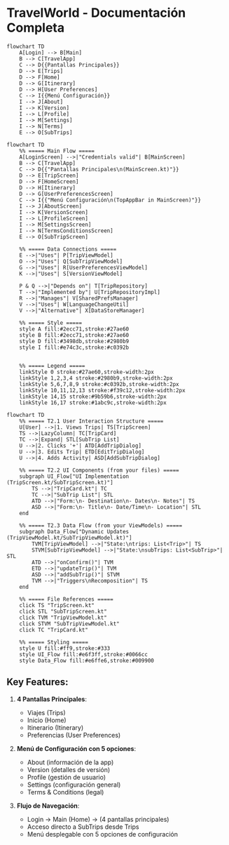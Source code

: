 # TravelWorld - Documentación Completa

```mermaid
flowchart TD
    A[Login] --> B[Main]
    B --> C[TravelApp]
    C --> D{{Pantallas Principales}}
    D --> E[Trips]
    D --> F[Home]
    D --> G[Itinerary]
    D --> H[User Preferences]
    C --> I{{Menú Configuración}}
    I --> J[About]
    I --> K[Version]
    I --> L[Profile]
    I --> M[Settings]
    I --> N[Terms]
    E --> O[SubTrips]
```

```mermaid
flowchart TD
    %% ===== Main Flow =====
    A[LoginScreen] -->|"Credentials valid"| B[MainScreen]
    B --> C[TravelApp]
    C --> D{{"Pantallas Principales\n(MainScreen.kt)"}}
    D --> E[TripScreen]
    D --> F[HomeScreen]
    D --> H[Itinerary]
    D --> G[UserPreferencesScreen]
    C --> I{{"Menú Configuración\n(TopAppBar in MainScreen)"}}
    I --> J[AboutScreen]
    I --> K[VersionScreen]
    I --> L[ProfileScreen]
    I --> M[SettingsScreen]
    I --> N[TermsConditionsScreen]
    E --> O[SubTripScreen]

    %% ===== Data Connections =====
    E -->|"Uses"| P[TripViewModel]
    O -->|"Uses"| Q[SubTripViewModel]
    G -->|"Uses"| R[UserPreferencesViewModel]
    K -->|"Uses"| S[VersionViewModel]
    
    P & Q -->|"Depends on"| T[TripRepository]
    T -->|"Implemented by"| U[TripRepositoryImpl]
    R -->|"Manages"| V[SharedPrefsManager]
    V -->|"Uses"| W[LanguageChangeUtil]
    V -->|"Alternative"| X[DataStoreManager]

    %% ===== Style =====
    style A fill:#2ecc71,stroke:#27ae60
    style B fill:#2ecc71,stroke:#27ae60
    style D fill:#3498db,stroke:#2980b9
    style I fill:#e74c3c,stroke:#c0392b


    %% ===== Legend =====
    linkStyle 0 stroke:#27ae60,stroke-width:2px
    linkStyle 1,2,3,4 stroke:#2980b9,stroke-width:2px
    linkStyle 5,6,7,8,9 stroke:#c0392b,stroke-width:2px
    linkStyle 10,11,12,13 stroke:#f39c12,stroke-width:2px
    linkStyle 14,15 stroke:#9b59b6,stroke-width:2px
    linkStyle 16,17 stroke:#1abc9c,stroke-width:2px
```

```mermaid
flowchart TD
    %% ===== T2.1 User Interaction Structure =====
    U[User] -->|1. Views Trips| TS[TripScreen]
    TS -->|LazyColumn| TC[TripCard]
    TC -->|Expand| STL[SubTrip List]
    U -->|2. Clicks '+'| ATD[AddTripDialog]
    U -->|3. Edits Trip| ETD[EditTripDialog]
    U -->|4. Adds Activity| ASD[AddSubTripDialog]

    %% ===== T2.2 UI Components (from your files) =====
    subgraph UI_Flow["UI Implementation (TripScreen.kt/SubTripScreen.kt)"]
        TS -->|"TripCard.kt"| TC
        TC -->|"SubTrip List"| STL
        ATD -->|"Form:\n- Destination\n- Dates\n- Notes"| TS
        ASD -->|"Form:\n- Title\n- Date/Time\n- Location"| STL
    end

    %% ===== T2.3 Data Flow (from your ViewModels) =====
    subgraph Data_Flow["Dynamic Updates (TripViewModel.kt/SubTripViewModel.kt)"]
        TVM[TripViewModel] -->|"State:\ntrips: List<Trip>"| TS
        STVM[SubTripViewModel] -->|"State:\nsubTrips: List<SubTrip>"| STL
        ATD -->|"onConfirm()"| TVM
        ETD -->|"updateTrip()"| TVM
        ASD -->|"addSubTrip()"| STVM
        TVM -->|"Triggers\nRecomposition"| TS
    end

    %% ===== File References =====
    click TS "TripScreen.kt"
    click STL "SubTripScreen.kt"
    click TVM "TripViewModel.kt"
    click STVM "SubTripViewModel.kt"
    click TC "TripCard.kt"

    %% ===== Styling =====
    style U fill:#ff9,stroke:#333
    style UI_Flow fill:#e6f3ff,stroke:#0066cc
    style Data_Flow fill:#e6ffe6,stroke:#009900
```

## Key Features:
1. **4 Pantallas Principales**:
    - Viajes (Trips)
    - Inicio (Home)
    - Itinerario (Itinerary)
    - Preferencias (User Preferences)

2. **Menú de Configuración con 5 opciones**:
    - About (información de la app)
    - Version (detalles de versión)
    - Profile (gestión de usuario)
    - Settings (configuración general)
    - Terms & Conditions (legal)

3. **Flujo de Navegación**:
    - Login → Main (Home) → (4 pantallas principales)
    - Acceso directo a SubTrips desde Trips
    - Menú desplegable con 5 opciones de configuración


